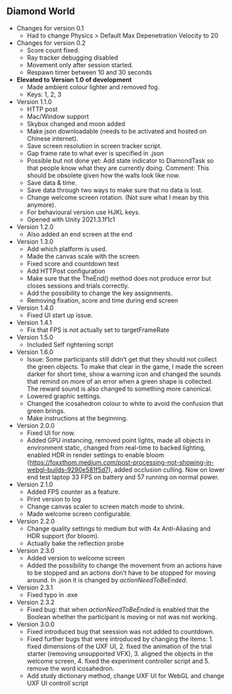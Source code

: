 ## Diamond World
- Changes for version 0.1
    - Had to change Physics > Default Max Depenetration Velocity to 20
- Changes for version 0.2
    - Score count fixed.
    - Ray tracker debugging disabled
    - Movement only after session started.
    - Respawn timer between 10 and 30 seconds
- **Elevated to Version 1.0 of development**
    - Made ambient colour lighter and removed fog.
    - Keys: 1, 2, 3
- Version 1.1.0
    - HTTP post
    - Mac/Window support
    - Skybox changed and moon added
    - Make json downloadable (needs to be activated and hosted on Chinese internet).
    - Save screen resolution in screen tracker script.
    - Gap frame rate to what ever is specified in .json
    - Possible but not done yet: Add state indicator to DiamondTask so that people know what they are currently doing. Comment: This should be obsolete given how the walls look like now.
    - Save data & time.
    - Save data through two ways to make sure that no data is lost.
    - Change welcome screen rotation. (Not sure what I mean by this anymore).
    - For behavioural version use HJKL keys.
    - Opened with Unity 2021.3.1f1c1
- Version 1.2.0
    - Also added an end screen at the end
- Version 1.3.0
    - Add which platform is used.
    - Made the canvas scale with the screen.
    - Fixed score and countdown text
    - Add HTTPost configuration
    - Make sure that the TheEnd() method does not produce error but closes sessions and trials correctly.
    - Add the possibility to change the key assignments.
    - Removing fixation, score and time during end screen
- Version 1.4.0
    - Fixed UI start up issue.
- Version 1.4.1
    - Fix that FPS is not actually set to targetFrameRate
- Version 1.5.0
    - Included Self rightening script
- Version 1.6.0
    - Issue: Some participants still didn’t get that they should not collect the green objects. To make that clear in the game, I made the screen darker for short time, show a warning icon and changed the sounds that remind on more of an error when a green shape is collected. The reward sound is also changed to something more canonical.
    - Lowered graphic settings.
    - Changed the icosahedron colour to white to avoid the confusion that green brings.
    - Make instructions at the beginning.
- Version 2.0.0
    - Fixed UI for now.
    - Added GPU instancing, removed point lights, made all objects in environment static, changed from real-time to backed lighting, enabled HDR in render settings to enable bloom (https://foxxthom.medium.com/post-processing-not-showing-in-webgl-builds-9290e581f5d7), added occlusion culling. Now on lower end test laptop 33 FPS on battery and 57 running on normal power.
- Version 2.1.0
    - Added FPS counter as a feature.
    - Print version to log
    - Change canvas scaler to screen match mode to shrink.
    - Made welcome screen configurable.
- Version 2.2.0
    - Change quality settings to medium but with 4x Anti-Aliasing and HDR support (for bloom).
    - Actually bake the reflection probe
- Version 2.3.0
    - Added version to welcome screen
    - Added the possibility to change the movement from an actions have to be stopped and an actions don’t have to be stopped for moving around. In .json it is changed by *actionNeedToBeEnded*.
- Version 2.3.1
    - Fixed typo in .exe
- Version 2.3.2
    - Fixed bug: that when *actionNeedToBeEnded* is enabled that the Boolean whether the participant is moving or not was not working.
- Version 3.0.0
    - Fixed introduced bug that seession was not added to countdown. 
    - Fixed further bugs that were introduced by changing the items: 1. fixed dimensions of the UXF UI, 2. fixed the animation of the trial starter (removing unsupported VFX), 3. aligned the objects in the welcome screen, 4. fixed the experiment controller script and 5. remove the word icosahedron. 
    - Add study dictionary method, change UXF UI for WebGL and change UXF UI controll script